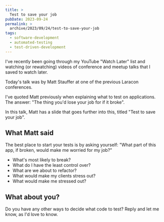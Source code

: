 ```yaml
---
title: >
  Test to save your job
pubDate: 2023-09-24
permalink: >
  archive/2023/09/24/test-to-save-your-job
tags:
  - software-development
  - automated-testing
  - test-driven-development
---
```


I've recently been going through my YouTube "Watch Later" list and watching (or rewatching) videos of conference and meetup talks that I saved to watch later.

Today's talk was by Matt Stauffer at one of the previous Laracon conferences.

I've quoted Matt previously when explaining what to test on applications. The answer: "The thing you'd lose your job for if it broke".

In this talk, Matt has a slide that goes further into this, titled "Test to save your job".

## What Matt said

The best place to start your tests is by asking yourself: "What part of this app, if broken, would make me worried for my job?"

* What's most likely to break?
* What do I have the least control over?
* What are we about to refactor?
* What would make my clients stress out?
* What would make me stressed out?

## What about you?

Do you have any other ways to decide what code to test? Reply and let me know, as I'd love to know.
